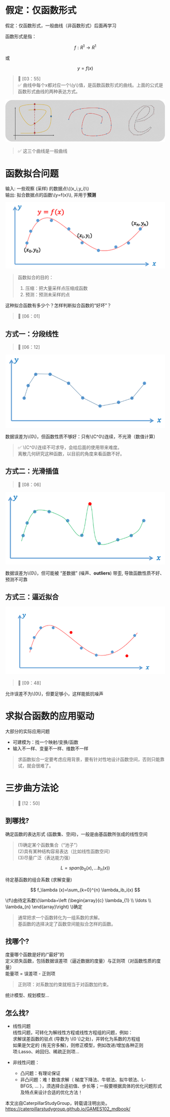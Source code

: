 # 假定：仅函数形式 

假定：仅函数形式，一般曲线（非函数形式）后面再学习

函数形式是指：

$$
f:R^1 \rightarrow R^1
$$

或

$$
y=f(x)
$$

> &#x1F50E; [03：55]  
> &#x2705; 曲线中每个x都对应一个\\(y\\)值，是函数函数形式的曲线。上面的公式是函数形式曲线的两种表达方式。  

![](../assets/6.PNG)  

> &#x2705; 这三个曲线是一般曲线  

# 函数拟合问题  
输入: 一些观察 (采样) 的数据点\\((x_i,y_i)\\)   
输出: 拟合数据点的函数\\(y=f(x)\\), 并用于**预测**  

![](../assets/数据-1.png)

> 函数拟合的目的：  
> 1. 压缩：把大量采样点压缩成函数
> 2. 预测：预测未采样的点  


这种拟合函数有多少个？怎样判断拟合函数的“好坏”？  

> &#x1F50E; [06：01]  
 
## 方式一：分段线性    
> &#x1F50E; [06：12]  

![](../assets/7.PNG) 

数据误差为\\(0\\)，但函数性质不够好：只有\\(C^0\\)连续，不光滑（数值计算）  
 
> &#x2705; \\(C^0\\)连续不可求导，会给后面的使用带来难度。    
离散几何研究这种函数，以目前的角度来看函数不好。   

## 方式二：光滑插值  

> &#x1F50E; [08：06]  

![](../assets/8.PNG)    

数据误差为\\(0\\)，但可能被 “差数据” (噪声、**outliers**) 带歪, 导致函数性质不好、预测不可靠  

## 方式三：逼近拟合

![](../assets/数据-3.png)  

> &#x1F50E; [09：48]  

允许误差不为\\(0\\)，但要足够小，这样能抵抗噪声  

# 求拟合函数的应用驱动
 
大部分的实际应用问题 
- 可建模为：找一个映射/变换/函数     
- 输入不一样、变量不一样、维数不一样   

> 求函数拟合一定要考虑应用背景，要有针对性地设计函数空间，否则只能靠试，就会很难了。

# 三步曲方法论  
   
> &#x1F50E; [12：50]  

## **到哪找?**  

确定函数的表达形式 (函数集、空间)，一般是由基函数所张成的线性空间

> (1)确定某个函数集合（“池子”）  
> (2)具有某种结构容易表达（比如线性函数空间）  
> (3)尽量广泛（表达能力强）    

$$
L=span(b_0(x),\dots b_n(x))
$$

待定基函数的组合系数 (求解变量) 

$$
f_\lambda (x)=\sum_{k=0}^{n} \lambda_ib_i(x)
$$  

\\(f\\)由待定系数\\(\lambda=\left
(\begin{array}{c}
\lambda_{1} \\\\
\ldots \\\\
\lambda_{n}
\end{array}\right) \\)确定   

> 通常把求一个函数转化为一组系数的求解。    
基函数的选择决定了函数空间能拟合怎样的函数。    

## **找哪个**?

度量哪个函数是好的/“最好”的    
定义损失函数，包括数据误差项（逼近数据的度量）与正则项（对函数性质的度量）    
能量项 = 误差项 - 正则项   

> 正则项：对系数加约束就相当于对函数加约束。    

统计模型、规划模型...  

## **怎么找**?   

- 线性问题  
线性问题，可转化为解线性方程或线性方程组的问题，例如：     
求解误差函数的驻点 (导数为 \\(0 \\)之处)，并转化为系数的方程组  
如果是欠定的 (有无穷多解)，则修正模型，例如改进/增加各种正则项:Lasso、岭回归、稀疏正则项…

- 非线性问题：  
  - 凸问题：有理论保证  
  - 非凸问题：难！数值求解（ 梯度下降法、牛顿法、拟牛顿法、L‐BFGS, … ），须选择合适初值、步长等；一般要根据具体的优化问题形式及特点来设计合适的优化方法！   



本文出自CaterpillarStudyGroup，转载请注明出处。
https://caterpillarstudygroup.github.io/GAMES102_mdbook/
